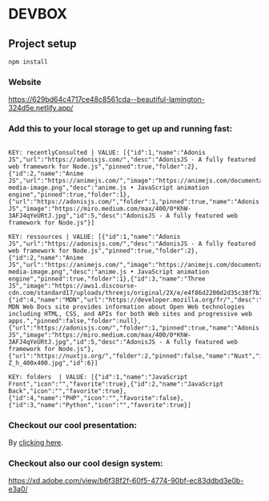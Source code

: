 # DEVBOX

## Project setup

```
npm install
```

### Website
https://629bd64c4717ce48c8561cda--beautiful-lamington-324d5e.netlify.app/

### Add this to your local storage to get up and running fast:

```

KEY: recentlyConsulted | VALUE: [{"id":1,"name":"Adonis JS","url":"https://adonisjs.com/","desc":"AdonisJS - A fully featured web framework for Node.js","pinned":true,"folder":2},{"id":2,"name":"Anime JS","url":"https://animejs.com/","image":"https://animejs.com/documentation/assets/img/social-media-image.png","desc":"anime.js • JavaScript animation engine","pinned":true,"folder":1},{"url":"https://adonisjs.com/","folder":1,"pinned":true,"name":"Adonis JS","image":"https://miro.medium.com/max/400/0*KhW-3AFJ4qYeURtJ.jpg","id":5,"desc":"AdonisJS - A fully featured web framework for Node.js"}]

KEY: ressources | VALUE: [{"id":1,"name":"Adonis JS","url":"https://adonisjs.com/","desc":"AdonisJS - A fully featured web framework for Node.js","pinned":true,"folder":2},{"id":2,"name":"Anime JS","url":"https://animejs.com/","image":"https://animejs.com/documentation/assets/img/social-media-image.png","desc":"anime.js • JavaScript animation engine","pinned":true,"folder":1},{"id":3,"name":"Three JS","image":"https://aws1.discourse-cdn.com/standard17/uploads/threejs/original/2X/e/e4f86d2200d2d35c30f7b1494e96b9595ebc2751.png","url":"https://threejs.org/","desc":"","pinned":false,"folder":1},{"id":4,"name":"MDN","url":"https://developer.mozilla.org/fr/","desc":"The MDN Web Docs site provides information about Open Web technologies including HTML, CSS, and APIs for both Web sites and progressive web apps.","pinned":false,"folder":null},{"url":"https://adonisjs.com/","folder":1,"pinned":true,"name":"Adonis JS","image":"https://miro.medium.com/max/400/0*KhW-3AFJ4qYeURtJ.jpg","id":5,"desc":"AdonisJS - A fully featured web framework for Node.js"},{"url":"https://nuxtjs.org/","folder":2,"pinned":false,"name":"Nuxt","image":"https://pbs.twimg.com/profile_images/1438501794754142212/_SXc-Z_h_400x400.jpg","id":6}]

KEY: folders  | VALUE: [{"id":1,"name":"JavaScript Front","icon":"","favorite":true},{"id":2,"name":"JavaScript Back","icon":"","favorite":true},{"id":4,"name":"PHP","icon":"","favorite":false},{"id":3,"name":"Python","icon":"","favorite":true}]

```

### Checkout our cool presentation:

By [clicking here](https://docs.google.com/presentation/d/1UmpaPntA2ElasHuaP9rdLxriKSdfj-1G5Num8V4xt6E/edit?usp=sharing).

### Checkout also our cool design system:

https://xd.adobe.com/view/b6f38f2f-60f5-4774-90bf-ec83ddbd3e0b-e3a0/
